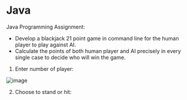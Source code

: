 # Java
Java Programming
Assignment:
-	Develop a blackjack 21 point game in command line for the human player to play against AI.
-	Calculate the points of both human player and AI precisely in every single case to decide who will win the game.

1. Enter number of player:

![image](https://user-images.githubusercontent.com/42562789/169726565-d4e169bd-6f79-4f77-a411-485dfe50b409.png)

2. Choose to stand or hit:


